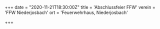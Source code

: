 +++
date = "2020-11-21T18:30:00Z"
title = 'Abschlussfeier FFW'
verein = 'FFW Niederjosbach'
ort = 'Feuerwehrhaus, Niederjosbach'

+++

      